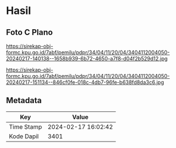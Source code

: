 # Hasil

## Foto C Plano

https://sirekap-obj-formc.kpu.go.id/7abf/pemilu/pdpr/34/04/11/20/04/3404112004050-20240217-140138--1658b939-6b72-4650-a7f8-d04f2b529d12.jpg

https://sirekap-obj-formc.kpu.go.id/7abf/pemilu/pdpr/34/04/11/20/04/3404112004050-20240217-151134--846cf0fe-018c-4db7-96fe-b638fd8da3c6.jpg


## Metadata

| Key        | Value               |
| ---------- | ------------------- |
| Time Stamp | 2024-02-17 16:02:42 |
| Kode Dapil | 3401                |



